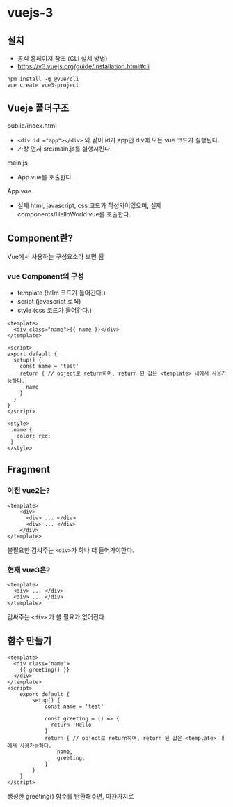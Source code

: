 # vuejs-3

## 설치
- 공식 홈페이지 참조 (CLI 설치 방법)
- https://v3.vuejs.org/guide/installation.html#cli

```angular2html
npm install -g @vue/cli
vue create vue3-project
```

## Vueje 폴더구조
public/index.html
- `<div id ="app"></div>` 와 같이 id가 app인 div에 모든 vue 코드가 실행된다.
- 가장 먼저 src/main.js를 실행시킨다.

main.js
- App.vue를 호출한다.

App.vue
- 실제 html, javascript, css 코드가 작성되어있으며, 실제 components/HelloWorld.vue를 호출한다.

## Component란?
Vue에서 사용하는 구성요소라 보면 됨 

### vue Component의 구성
- template (htlm 코드가 들어간다.)
- script (javascript 로직)
- style (css 코드가 들어간다.)

```vue
<template>
  <div class="name">{{ name }}</div>
</template>

<script>
export default {
  setup() {
    const name = 'test'
    return { // object로 return하며, return 된 값은 <template> 내에서 사용가능하다.
      name
    }
  }
}
</script>

<style>
 .name {
   color: red;
 }
</style>
```

## Fragment 

### 이전 vue2는?
```vue
<template>
    <div>
      <div> ... </div>
      <div> ... </div>
    </div>
</template>
```
불필요한 감싸주는 `<div>`가 하나 더 들어가야한다.

### 현재 vue3은?
```vue
<template>
  <div> ... </div>
  <div> ... </div>
</template>
```
감싸주는 `<div>` 가 쓸 필요가 없어진다.

## 함수 만들기
```vue
<template>
  <div class="name">
    {{ greeting() }}
  </div>
</template>
<script>
    export default {
        setup() {
            const name = 'test'
          
            const greeting = () => {
              return 'Hello'
            }
            return { // object로 return하며, return 된 값은 <template> 내에서 사용가능하다.
                name,
                greeting,
            }
        }
    }
</script>
```
생성한 greeting() 함수를 반환해주면, 마찬가지로 <template>에서 접근할수 있다.
- 함수는 변수와 다르게 `..()` 가 필요하다.

## 이벤트
웹사이트에서 어떤 행동을 했을때 어떤 일이 일어난다. (ex. 클릭)

```vue
<template>
  <div class="name">
    {{ name }}
  </div>

  <button
      class="btn btn-primary"
      v-on:click="updateName"
  >
    Click
  </button>
</template>
```

consoleLog() 라는 함수를 `<script>`내 정의해주면 된다.

## ref vs reactive
위 코드를 그대로 사용하면, click 했을때 name 변수가 반영이 안된다. 그래서 ref, reactive를 사용해야 한다.
- ref는 int, string을 사용할때
- reactive는 object, array를 사용할때
```vue
<template>
  <div class="name">
    {{ name }}
    {{ name2 }}
  </div>

  <button
      class="btn btn-primary"
      v-on:click="updateName"
  >
    Click
  </button>
</template>

<script>
import { ref, reactive } from 'vue';

export default {
  setup() {
    const name = ref('test') // string, int 넣을때 ref 사용
    const name2 = reactive({ // object, array 넣을때 reactive 사용
      id: 1
    })

    const greeting = () => {
      return 'Hello'
    }

    const updateName = () => {
      name.vaule = "test2"
      name2.id = 2;
    }
    return { // object로 return하며, return 된 값은 <template> 내에서 사용가능하다.
      name,
      name2,
      greeting,
      updateName,
    }
  }
}
</script>
```

## json-server
따로 백엔드 개발 없이, Front에서 DB를 테스트해보고 싶을떄 사용
- 테스트용이기 때문에, 실제로 사용하진 않음

### 설치
```angular2html
npm install -g json-server
```

이후 root directory에 `db.json` 파일을 만듬
- db 역할을 해줄 파일

### 실행
```angular2html
json-server --watch db.json
```

## watch effect, watch
vue 내 선언한 ref, reactive 변수들의 변화를 감지하여 함수를 실행한다.
```vue
watchEffect(() => { // currentPage, nextPage가 변할때마다 함수 실행
  console.log(currentPage);
  console.log(nextPage);
})

watch(currentPage, (current, prev) => { // currentPage가 변할때마다  함수 실행
  // currentPage 0에서 1로 변할때, current는 1, prev는 0이 출력됨
  console.log(current, prev)
}
```

## vue router
vue 간 페이지 이동할때 사용
- vue3은 router 4를 설치해야됨


설치
```angular2html
npm install vue-router@4
```

## style
vue 내 `<style>`을 통해 스타일을 적용할수 있다.
- 허나 `<style>`은 다른 component들에도 적용된다 (global)
- 그렇기 때문에 해당 파일 내에서만 적용하고 싶다면 scoped를 넣어주면 된다.

```vue
<style scoped>
...
</style>
```